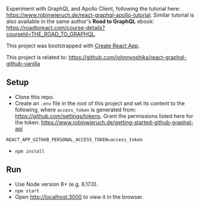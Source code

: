 Experiment with GraphQL and Apollo Client, following the tutorial here: https://www.robinwieruch.de/react-graphql-apollo-tutorial. Similar tutorial is also available in the same author's **Road to GraphQL** ebook: https://roadtoreact.com/course-details?courseId=THE_ROAD_TO_GRAPHQL.

This project was bootstrapped with [Create React App](https://github.com/facebook/create-react-app).

This project is related to: https://github.com/johnnyoshika/react-graphql-github-vanilla

## Setup
* Clone this repo.
* Create an `.env` file in the root of this project and set its content to the following, where `access_token` is generated from: https://github.com/settings/tokens. Grant the permissions listed here for the token: https://www.robinwieruch.de/getting-started-github-graphql-api
```
REACT_APP_GITHUB_PERSONAL_ACCESS_TOKEN=access_token
```
* `npm install`

## Run

* Use Node version 8+ (e.g. 8.17.0).
* `npm start`
* Open [http://localhost:3000](http://localhost:3000) to view it in the browser.
